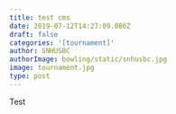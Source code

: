 ```yaml
---
title: test cms
date: 2019-07-12T14:27:09.086Z
draft: false
categories: '[tournament]'
author: SNHUSBC
authorImage: bowling/static/snhusbc.jpg
image: tournament.jpg
type: post
---
```

Test
